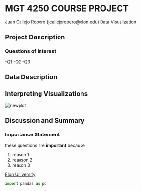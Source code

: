 # MGT 4250 COURSE PROJECT
Juan Callejo Ropero (jcallejoropero@elon.edu)
Data Visualization 

## Project Description
### Questions of interest
-Q1
-Q2
-Q3

## Data Description

## Interpreting Visualizations
![newplot](https://github.com/JUAN-CALLEJO/mgt4250spring2024/assets/81531257/c567671b-89d5-4805-8ff1-f32b9f5569f3)

## Discussion and Summary


### Importance Statement
these questions are **important** because
1. reason 1
2.  reaason 2
3.  reason 3

[Elon University](https://www.elon.edu)

```python
import pandas as pd
```
